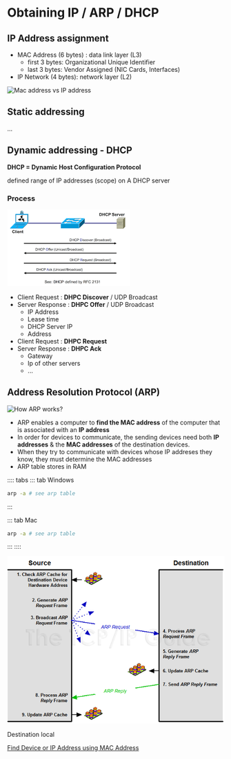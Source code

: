 # Obtaining IP / ARP / DHCP

## IP Address assignment
- MAC Address (6 bytes) : data link layer (L3)
    - first 3 bytes: Organizational Unique Identifier
    - last 3 bytes: Vendor Assigned (NIC Cards, Interfaces)
- IP Network (4 bytes): network layer (L2)

![Mac address vs IP address](https://i.pinimg.com/originals/ac/a6/2b/aca62b626dbe44ae7b5a74680be6626f.jpg)

## Static addressing 
... 

## Dynamic addressing - DHCP

**DHCP = Dynamic Host Configuration Protocol**

defined range of IP addresses (scope) on A DHCP server

### Process

![process](./img/dhcp-process.png)

- Client Request : **DHPC Discover** / UDP Broadcast 
- Server Response : **DHPC Offer**  / UDP Broadcast 
    - IP Address
    - Lease time
    - DHCP Server IP
    - Address
- Client Request : **DHPC Request**
- Server Response : **DHPC Ack** 
    - Gateway
    - Ip of other servers
    - ...


## Address Resolution Protocol (ARP)

![How ARP works?](https://i.pinimg.com/originals/55/43/29/554329e35223862f715870a9013d5bf5.jpg)

- ARP enables a computer to **find the MAC address** of the computer that is associated with an **IP address**
- In order for devices to communicate, the sending devices need both **IP addresses** & the **MAC addresses** of the destination devices.
- When they try to communicate with devices whose IP addreses they know, they must determine the MAC addresses
- ARP table stores in RAM

:::: tabs
::: tab Windows
```sh
arp -a # see arp table
```
:::


::: tab Mac
```sh
arp -a # see arp table
```
:::
::::

![ARP](./img/arpoperation.png)

Destination local


[Find Device or IP Address using MAC Address](https://www.pcwdld.com/find-device-or-ip-address-using-mac-address#wbounce-modal)